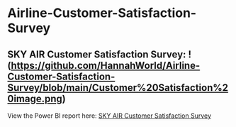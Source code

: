 # Airline-Customer-Satisfaction-Survey
SKY AIR Customer Satisfaction Survey:
!(https://github.com/HannahWorld/Airline-Customer-Satisfaction-Survey/blob/main/Customer%20Satisfaction%20image.png)
----
View the Power BI report here: [SKY AIR Customer Satisfaction Survey](https://app.powerbi.com/view?r=eyJrIjoiN2Q1YjJmN2MtOTQwMi00NWMzLWE1YjgtNzRjY2I3NTdhNDM3IiwidCI6ImFmN2JlMmJhLTU1OGEtNDlhMC1hYTQ2LWYxNzM0ZDJlN2UyNCJ9&embedImagePlaceholder=true)
